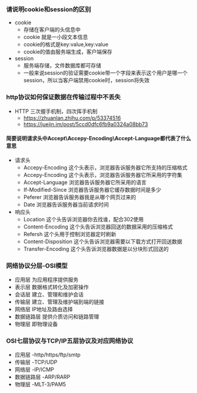 ### 请说明cookie和session的区别
* cookie
    * 存储在客户端的头信息中
    *  cookie 就是一小段文本信息
    * cookie的格式是key:value,key:value
    * cookie的值由服务端生成，客户端保存
* session 
    * 服务端存储，文件数据库都可存储
    * 一般来说session的验证需要cookie带一个字段来表示这个用户是哪一个session，所以当客户端禁用cookie时，session将失效

### http协议如何保证数据在传输过程中不丢失
* HTTP 三次握手机制，四次挥手机制
    - https://zhuanlan.zhihu.com/p/53374516
    - https://juejin.im/post/5ccd0dfc6fb9a0324a08bb73
    


#### 简要说明请求头中Accept\Accepy-Encoding\Accept-Language都代表了什么意思
* 请求头
    - Accepy-Encoding 这个头表示，浏览器告诉服务器它所支持的压缩格式
    - Accepy-Encoding 这个头表示，浏览器告诉服务器它所采用的字符集
    - Accept-Language 浏览器告诉服务器它所采用的语言
    - If-Modified-Since 浏览器告诉服务器它缓存数据时间是多少
    - Peferer 浏览器告诉服务器我是从哪个网页过来的
    - Date 浏览器告诉服务器当前请求时间
 * 响应头
    - Location 这个头告诉浏览器你去找谁，配合302使用
    - Content-Encoding 这个头告诉浏览器回送的数据采用的压缩格式
    - Refersh 这个头用于控制浏览器定时刷新
    - Content-Disposition 这个头告诉浏览器需要以下载方式打开回送数据
    - Transfer-Encoding 这个头告诉浏览器数据是以分块形式回送的


### 网络协议分层-OSI模型
* 应用层 为应用程序提供服务  
* 表示层 数据格式转化及加密操作
* 会话层 建立、管理和维护会话
* 传输层 建立、管理及维护端到端的链接
* 网络层 IP地址及路由选择
* 数据链路层 提供介质访问和链路管理
* 物理层 即物理设备

### OSI七层协议与TCP/IP五层协议及对应网络协议
* 应用层          -http/https/ftp/smtp
* 传输层          -TCP/UDP
* 网络层          -IP/ICMP
* 数据链路层      -ARP/RARP
* 物理层          -MLT-3/PAM5


